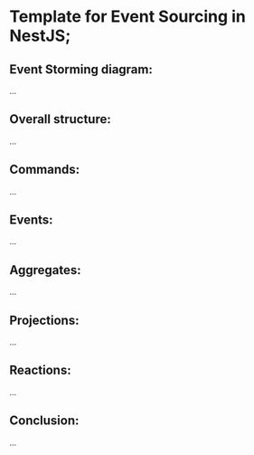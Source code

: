 # Template for Event Sourcing in NestJS;


## Event Storming diagram:
...

## Overall structure:
...

## Commands:
...

## Events:
...


## Aggregates:
...


## Projections:
...

## Reactions:
...

## Conclusion:
...
